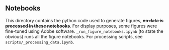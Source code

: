 ## Notebooks

This directory contains the python code used to generate figures, **~~no data is processed in these notebooks~~**. For display purposes, some figures were fine-tuned using Adobe software.
`_run_figure_notebooks.ipynb` (to state the obvious) runs all the figure notebooks. For processing scripts, see `scripts/_processing_data.ipynb`.
